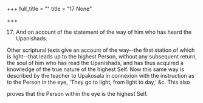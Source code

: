 +++
full_title = ""
title = "17 None"

+++


17. And on account of the statement of the way of him who has heard the Upanishads.

Other scriptural texts give an account of the way--the first station of which is light--that leads up to the highest Person, without any subsequent return, the soul of him who has read the Upanishads, and has thus acquired a knowledge of the true nature of the highest Self. Now this same way is described by the teacher to Upakosala in connexion with the instruction as to the Person in the eye, 'They go to light, from light to day,' &c. This also

proves that the Person within the eye is the highest Self.

